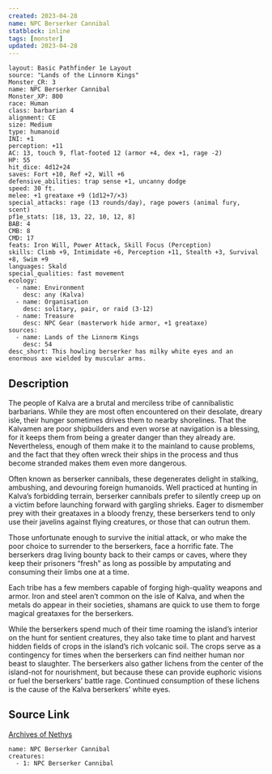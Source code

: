 ```yaml
---
created: 2023-04-28
name: NPC Berserker Cannibal
statblock: inline
tags: [monster]
updated: 2023-04-28
---
```

```statblock
layout: Basic Pathfinder 1e Layout
source: "Lands of the Linnorm Kings"
Monster_CR: 3
name: NPC Berserker Cannibal
Monster_XP: 800
race: Human
class: barbarian 4
alignment: CE
size: Medium
type: humanoid
INI: +1
perception: +11
AC: 13, touch 9, flat-footed 12 (armor +4, dex +1, rage -2)
HP: 55
hit_dice: 4d12+24
saves: Fort +10, Ref +2, Will +6
defensive_abilities: trap sense +1, uncanny dodge
speed: 30 ft.
melee: +1 greataxe +9 (1d12+7/×3)
special_attacks: rage (13 rounds/day), rage powers (animal fury, scent)
pf1e_stats: [18, 13, 22, 10, 12, 8]
BAB: 4
CMB: 8
CMD: 17
feats: Iron Will, Power Attack, Skill Focus (Perception)
skills: Climb +9, Intimidate +6, Perception +11, Stealth +3, Survival +8, Swim +9
languages: Skald
special_qualities: fast movement
ecology:
  - name: Environment
    desc: any (Kalva)
  - name: Organisation
    desc: solitary, pair, or raid (3-12)
  - name: Treasure
    desc: NPC Gear (masterwork hide armor, +1 greataxe)
sources:
  - name: Lands of the Linnorm Kings
    desc: 54
desc_short: This howling berserker has milky white eyes and an enormous axe wielded by muscular arms.
```
## Description
The people of Kalva are a brutal and merciless tribe of cannibalistic barbarians. While they are most often encountered on their desolate, dreary isle, their hunger sometimes drives them to nearby shorelines. That the Kalvamen are poor shipbuilders and even worse at navigation is a blessing, for it keeps them from being a greater danger than they already are. Nevertheless, enough of them make it to the mainland to cause problems, and the fact that they often wreck their ships in the process and thus become stranded makes them even more dangerous.

Often known as berserker cannibals, these degenerates delight in stalking, ambushing, and devouring foreign humanoids. Well practiced at hunting in Kalva’s forbidding terrain, berserker cannibals prefer to silently creep up on a victim before launching forward with gargling shrieks. Eager to dismember prey with their greataxes in a bloody frenzy, these berserkers tend to only use their javelins against flying creatures, or those that can outrun them.

Those unfortunate enough to survive the initial attack, or who make the poor choice to surrender to the berserkers, face a horrific fate. The berserkers drag living bounty back to their camps or caves, where they keep their prisoners “fresh” as long as possible by amputating and consuming their limbs one at a time.

Each tribe has a few members capable of forging high-quality weapons and armor. Iron and steel aren’t common on the isle of Kalva, and when the metals do appear in their societies, shamans are quick to use them to forge magical greataxes for the berserkers.

While the berserkers spend much of their time roaming the island’s interior on the hunt for sentient creatures, they also take time to plant and harvest hidden fields of crops in the island’s rich volcanic soil. The crops serve as a contingency for times when the berserkers can find neither human nor beast to slaughter. The berserkers also gather lichens from the center of the island-not for nourishment, but because these can provide euphoric visions or fuel the berserkers’ battle rage. Continued consumption of these lichens is the cause of the Kalva berserkers’ white eyes.
## Source Link
[Archives of Nethys](https://aonprd.com/NPCDisplay.aspx?ItemName=Berserker%20Cannibal)
```encounter-table
name: NPC Berserker Cannibal
creatures:
  - 1: NPC Berserker Cannibal
```
